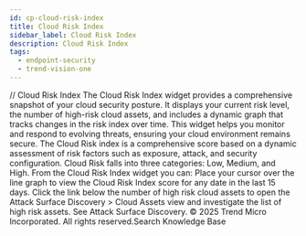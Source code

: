 ```yaml
---
id: cp-cloud-risk-index
title: Cloud Risk Index
sidebar_label: Cloud Risk Index
description: Cloud Risk Index
tags:
  - endpoint-security
  - trend-vision-one
---
```


/*<![CDATA[*/ $('#title').html($('meta[name=map-description]').attr('content')); /*]]>*/ Cloud Risk Index The Cloud Risk Index widget provides a comprehensive snapshot of your cloud security posture. It displays your current risk level, the number of high-risk cloud assets, and includes a dynamic graph that tracks changes in the risk index over time. This widget helps you monitor and respond to evolving threats, ensuring your cloud environment remains secure. The Cloud Risk index is a comprehensive score based on a dynamic assessment of risk factors such as exposure, attack, and security configuration. Cloud Risk falls into three categories: Low, Medium, and High. From the Cloud Risk Index widget you can: Place your cursor over the line graph to view the Cloud Risk Index score for any date in the last 15 days. Click the link below the number of high risk cloud assets to open the Attack Surface Discovery > Cloud Assets view and investigate the list of high risk assets. See Attack Surface Discovery. © 2025 Trend Micro Incorporated. All rights reserved.Search Knowledge Base